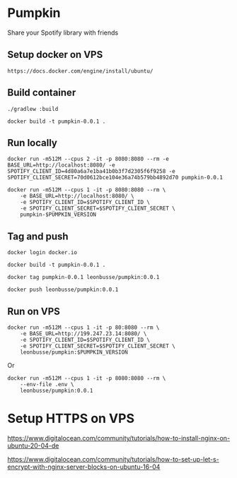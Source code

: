 # Pumpkin
Share your Spotify library with friends

## Setup docker on VPS
```
https://docs.docker.com/engine/install/ubuntu/
```


## Build container
```
./gradlew :build

docker build -t pumpkin-0.0.1 . 
```


## Run locally
```
docker run -m512M --cpus 2 -it -p 8080:8080 --rm -e BASE_URL=http://localhost:8080/ -e SPOTIFY_CLIENT_ID=4d80a6a7e1ba41b0b3f7d2305f6f9258 -e SPOTIFY_CLIENT_SECRET=70d0612bce104e36a74b579bb4892d70 pumpkin-0.0.1

docker run -m512M --cpus 1 -it -p 8080:8080 --rm \
    -e BASE_URL=http://localhost:8080/ \
    -e SPOTIFY_CLIENT_ID=$SPOTIFY_CLIENT_ID \
    -e SPOTIFY_CLIENT_SECRET=$SPOTIFY_CLIENT_SECRET \
    pumpkin-$PUMPKIN_VERSION
```


## Tag and push
```
docker login docker.io

docker build -t pumpkin-0.0.1 . 

docker tag pumpkin-0.0.1 leonbusse/pumpkin:0.0.1

docker push leonbusse/pumpkin:0.0.1  
``` 


## Run on VPS
```
docker run -m512M --cpus 1 -it -p 80:8080 --rm \
    -e BASE_URL=http://199.247.23.14:8080/ \
    -e SPOTIFY_CLIENT_ID=$SPOTIFY_CLIENT_ID \
    -e SPOTIFY_CLIENT_SECRET=$SPOTIFY_CLIENT_SECRET \
    leonbusse/pumpkin:$PUMPKIN_VERSION
```
Or
```
docker run -m512M --cpus 1 -it -p 8080:8080 --rm \
    --env-file .env \
    leonbusse/pumpkin:0.0.1
```


# Setup HTTPS on VPS

https://www.digitalocean.com/community/tutorials/how-to-install-nginx-on-ubuntu-20-04-de

https://www.digitalocean.com/community/tutorials/how-to-set-up-let-s-encrypt-with-nginx-server-blocks-on-ubuntu-16-04